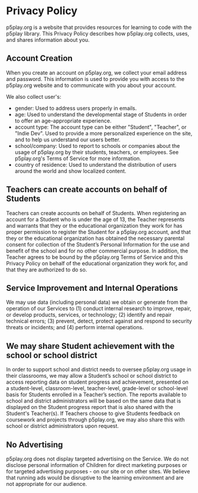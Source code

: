 # Privacy Policy

p5play.org is a website that provides resources for learning to code with the p5play library. This Privacy Policy describes how p5play.org collects, uses, and shares information about you.

## Account Creation

When you create an account on p5play.org, we collect your email address and password. This information is used to provide you with access to the p5play.org website and to communicate with you about your account.

We also collect user's:

- gender: Used to address users properly in emails.
- age: Used to understand the developmental stage of Students in order to offer an age-appropriate experience.
- account type: The account type can be either "Student", "Teacher", or "Indie Dev". Used to provide a more personalized experience on the site, and to help us understand our users better.
- school/company: Used to report to schools or companies about the usage of p5play.org by their students, teachers, or employees. See p5play.org's Terms of Service for more information.
- country of residence: Used to understand the distribution of users around the world and show localized content.

## Teachers can create accounts on behalf of Students

Teachers can create accounts on behalf of Students. When registering an account for a Student who is under the age of 13, the Teacher represents and warrants that they or the educational organization they work for has proper permission to register the Student for a p5play.org account, and that they or the educational organization has obtained the necessary parental consent for collection of the Student’s Personal Information for the use and benefit of the school and for no other commercial purpose. In addition, the Teacher agrees to be bound by the p5play.org Terms of Service and this Privacy Policy on behalf of the educational organization they work for, and that they are authorized to do so.

## Service Improvement and Internal Operations

We may use data (including personal data) we obtain or generate from the operation of our Services to (1) conduct internal research to improve, repair, or develop products, services, or technology; (2) identify and repair technical errors; (3) prevent, detect, protect against and respond to security threats or incidents; and (4) perform internal operations.

## We may share Student achievement with the school or school district

In order to support school and district needs to oversee p5play.org usage in their classrooms, we may allow a Student’s school or school district to access reporting data on student progress and achievement, presented on a student-level, classroom-level, teacher-level, grade-level or school-level basis for Students enrolled in a Teacher’s section. The reports available to school and district administrators will be based on the same data that is displayed on the Student progress report that is also shared with the Student's Teacher(s). If Teachers choose to give Students feedback on coursework and projects through p5play.org, we may also share this with school or district administrators upon request.

## No Advertising

p5play.org does not display targeted advertising on the Service. We do not disclose personal information of Children for direct marketing purposes or for targeted advertising purposes - on our site or on other sites. We believe that running ads would be disruptive to the learning environment and are not appropriate for our audience.
